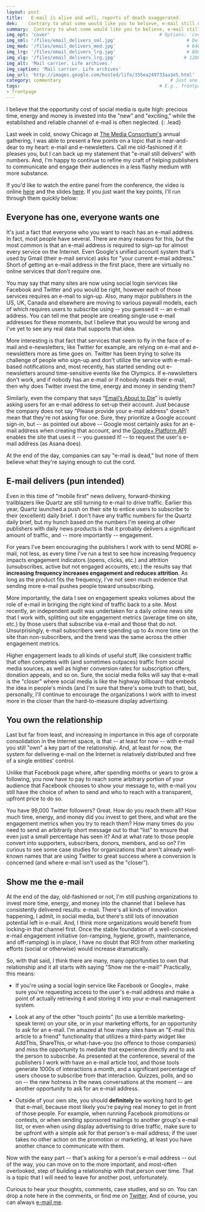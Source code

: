 ```yaml
---
layout: post
title:   E-mail is alive and well, reports of death exaggerated.
dek:    Contrary to what some would like you to believe, e-mail still delivers. 
summary:  Contrary to what some would like you to believe, e-mail still delivers.
img_opt: 'cover'                                        # Options: 'cover' or 'inlne' or 'none'
img_sml: '/files/email_delivers_sml.jpg'                          # Default on cover or inline
img_med: '/files/email_delivers_med.jpg'                          # 640x512px cover, inline
img_lrg: '/files/email_delivers_lrg.jpg'                          # 800x640px cover, inline
img_xlg: '/files/email_delivers_lrg.jpg'                         # 1200x960px cover only
img_alt: 'Mail carrier. Life archives.'                                             # Alt for inline
img_caption: 'Mail carrier. Life archives'                                         # Caption for either
img_url: 'http://images.google.com/hosted/life/355ea249733aa3e5.html'                                             # URL to original image
category: commentary                                        # Just one of the 4xCs
tags:                                                   # E.g., frontpage
- frontpage
---
```


I believe that the opportunity cost of social media is quite high: precious time, energy and money is invested into the "new" and "exciting," while the established and reliable channel of e-mail is often neglected.
{: .lead}

Last week in cold, snowy Chicago at [The Media Consortium's](http://www.themediaconsortium.org/2014-annual-conference/) annual gathering, I was able to present a few points on a topic that is near-and-dear to my heart: e-mail and e-newsletters. Call me old-fashioned if it pleases you, but I can back up my statement that "e-mail still delivers" with numbers. And, I'm happy to continue to refine my craft of helping publishers to communicate and engage their audiences in a less flashy medium with more substance.

If you'd like to watch the entire panel from the conference, the video is online [here](http://www.youtube.com/watch?v=sLdp_IcDOtA) and the slides [here](http://ps.ht/tmc2014enewsletters ). If you just want the key points, I'll run through them quickly below: 

## Everyone has one, everyone wants one

It's just a fact that everyone who you want to reach has an e-mail address. In fact, most people have several. There are many reasons for this, but the most common is that an e-mail address is required to sign-up for almost every service on the Internet. Even Google's unified account system that's used by Gmail (their e-mail service) asks for "your current e-mail address." Short of getting an e-mail address in the first place, there are virtually no online services that don't require one. 

You may say that many sites are now using social login services like Facebook and Twitter and you would be right, however each of those services requires an e-mail to sign-up. Also, many major publishers in the US, UK, Canada and elsewhere are moving to various paywall models, each of which requires users to subscribe using -- you guessed it -- an e-mail address. You can tell me that people are creating single-use e-mail addresses for these moments, but I believe that you would be wrong and I've yet to see any real data that supports that idea. 

More interesting is that fact that services that seem to fly in the face of e-mail and e-newsletters, like Twitter for example, are relying on e-mail and e-newsletters more as time goes on. Twitter has been trying to solve its challenge of people who sign-up and don't utilize the service with e-mail-based notifications and, most recently, has started sending out e-newsletters around time-sensitive events like the Olympics. If e-newsletters don't work, and if nobody has an e-mail or if nobody reads their e-mail, then why does Twitter invest the time, energy and money in sending them? 

Similarly, even the company that says “[Email’s About to Die](http://www.wired.com/business/2014/01/next-big-thing-missed-facebook-co-founder-says-email/)” is quietly asking users for an e-mail address to set-up their account. Just because the company does not say "Please provide your e-mail address" doesn't mean that they're not asking for one. Sure, they prioritize a Google account sign-in, but -- as pointed out above -- Google most certainly asks for an e-mail address when creating that account, and the [Google+ Platform API](https://developers.google.com/+/api/oauth) enables the site that uses it -- you guessed it! -- to request the user's e-mail address (as Asana does).

At the end of the day, companies can say "e-mail is dead," but none of them believe what they're saying enough to cut the cord.

## E-mail delivers (pun intended)

Even in this time of "mobile first" news delivery, forward-thinking trailblazers like Quartz are still turning to e-mail to drive traffic. Earlier this year, Quartz launched a push on their site to entice users to subscribe to their (excellent) daily brief. I don't have any traffic numbers for the Quartz daily brief, but my hunch based on the numbers I'm seeing at other publishers with daily news products is that it probably delivers a significant amount of traffic, and -- more importantly -- engagement. 

For years I've been encouraging the publishers I work with to send MORE e-mail, not less, as every time I've run a test to see how increasing frequency impacts engagement indicators (opens, clicks, etc.) and attrition (unsubscribes, active but not engaged accounts, etc.) the results say that **increasing frequency increases engagement and reduces attrition**. As long as the product fits the frequency, I've not seen much evidence that sending more e-mail pushes people toward unsubscribing. 

More importantly, the data I see on engagement speaks volumes about the role of e-mail in bringing the right kind of traffic back to a site. Most recently, an independent audit was undertaken for a daily online news site that I work with, splitting out site engagement metrics (average time on site, etc.) by those users that subscribe via e-mail and those that do not. Unsurprisingly, e-mail subscribers were spending up to 4x more time on the site than non-subscribers, and the trend was the same across the other engagement metrics. 

Higher engagement leads to all kinds of useful stuff, like consistent traffic that often competes with (and sometimes outpaces) traffic from social media sources, as well as higher conversion rates for subscription offers, donation appeals, and so on. Sure, the social media folks will say that e-mail is the "closer" where social media is like the highway billboard that embeds the idea in people's minds (and I'm sure that there's some truth to that), but, personally, I'll continue to encourage the organizations I work with to invest more in the closer than the hard-to-measure display advertising.

## You own the relationship

Last but far from least, and increasing in importance in this age of corporate consolidation in the Internet space, is that -- at least for now -- with e-mail you still "own" a key part of the relationship. And, at least for now, the system for delivering e-mail on the Internet is relatively distributed and free of a single entities' control. 

Unlike that Facebook page where, after spending months or years to grow a following, you now have to pay to reach some arbitrary portion of your audience that Facebook chooses to show your message to, with e-mail you still have the choice of when to send and who to reach with a transparent, upfront price to do so.

You have 99,000 Twitter followers? Great. How do you reach them all? How much time, energy, and money did you invest to get there, and what are the engagement metrics when you try to reach them? How many times do you need to send an arbitrarily short message out to that "list" to ensure that even just a small percentage has seen it? And at what rate to those people convert into supporters, subscribers, donors, members, and so on? I'm curious to see some case studies for organizations that aren't already well-known names that are using Twitter to great success where a conversion is concerned (and where e-mail isn't used as the "closer"). 

## Show me the e-mail

At the end of the day, old-fashioned or not, I'm still pushing organizations to invest more time, energy, and money into the channel that I believe has consistently delivered results: e-mail. There's all kinds of innovation happening, I admit, in social media, but there's still lots of innovation potential left in e-mail. And, I think more organizations would benefit from locking-in that channel first. Once the stable foundation of a well-conceived e-mail engagement initiative (on-ramping, hygiene, growth, maintenance, and off-ramping) is in place, I have no doubt that ROI from other marketing efforts (social or otherwise) would increase dramatically.

So, with that said, I think there are many, many opportunities to own that relationship and it all starts with saying "Show me the e-mail!" Practically, this means:

* If you're using a social login service like Facebook or Google+, make sure you're requesting access to the user's e-mail address and make a point of actually retrieving it and storing it into your e-mail management system.

* Look at any of the other "touch points" (to use a terrible marketing-speak term) on your site, or in your marketing efforts, for an opportunity to ask for an e-mail. I'm amazed at how many sites have an "E-mail this article to a friend" functionality that utilizes a third-party widget like AddThis, ShareThis, or what-have-you (no offence to those companies) and miss the opportunity to mediate that experience directly and to ask the person to subscribe. As presented at the conference, several of the publishers I work with have an e-mail article tool, and those tools generate 1000s of interactions a month, and a significant percentage of users choose to subscribe from that interaction. Quizzes, polls, and so on -- the new hotness in the news conversations at the moment -- are another opportunity to ask for an e-mail address.

* Outside of your own site, you should **definitely** be working hard to get that e-mail, because most likely you're paying real money to get in front of those people. For example, when running Facebook promotions or contests, or when sending sponsored mailings to another group's e-mail list, or even when using display advertising to drive traffic, make sure to be upfront with a simple ask for that person's e-mail address; if the user takes no other action on the promotion or marketing, at least you have another chance to communicate with them. 

Now with the easy part -- that's asking for a person's e-mail address -- out of the way, you can move on to the more important, and most-often overlooked, step of building a relationship with that person over time. That is a topic that I will need to leave for another post, unfortunately.

Curious to hear your thoughts, comments, case studies, and so on. You can drop a note here in the comments, or find me on [Twitter](http://twitter.com/phillipadsmith). And of course, you can always [e-mail me](/about/#contact). 


 
